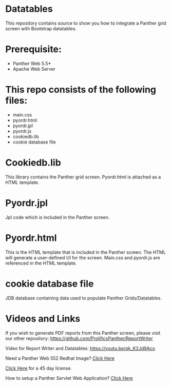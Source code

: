 # Datatables
This repository contains source   to show you how to integrate a Panther grid screen with Bootstrap datatables.

# Prerequisite:
  * Panther Web 5.5*
  * Apache  Web Server

# This repo consists of the following files:
  * main.css
  * pyordr.html
  * pyordr.jpl
  * pyordr.js
  * cookiedb.lib
  * cookie database file
  
# Cookiedb.lib
This library contains the Panther grid screen. Pyordr.html is attached as a HTML template.

# Pyordr.jpl
Jpl code which is included in the Panther screen. 

# Pyordr.html
This is the HTML template that is included in the Panther screen. The HTML will generate a user-defined UI for the screen. Main.css and pyordr.js are referenced in the HTML template.

# cookie database file
JDB database containing  data used to populate Panther Grids/Datatables.

# Videos and Links
If you wish to generate PDF reports from this Panther screen, please visit our other repository: https://github.com/ProlificsPanther/ReportWriter

Video for Report Writer and Datatables: https://youtu.be/qk_K2Jd9Aco

Need a Panther Web 552 Redhat Image? [Click Here](https://hub.docker.com/r/prolificspanther/pantherweb)

[Click Here](https://www.prolifics.com/panther-trial-license-request) for a 45 day license.

How to setup a Panther Servlet Web Application? [Click Here](https://github.com/ProlificsPanther/PantherWeb/releases)
